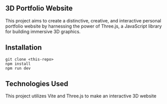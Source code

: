 ## 3D Portfolio Website

This project aims to create a distinctive, creative, and interactive personal portfolio website by harnessing the power of Three.js, a JavaScript library for building immersive 3D graphics.

## Installation
```
git clone <this-repo>
npm install
npm run dev
```

## Technologies Used
This project utilizes Vite and Three.js to make an interactive 3D website 
